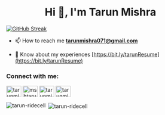 <h1 align="center">Hi 👋, I'm Tarun Mishra</h1>

[![GitHub Streak](https://streak-stats.demolab.com?user=tarun-ridecell)](https://git.io/streak-stats)
- 📫 How to reach me **tarunmishra071@gmail.com**

- 📄 Know about my experiences [https://bit.ly/tarunResume](https://bit.ly/tarunResume)

<h3 align="left">Connect with me:</h3>
<p align="left">
<a href="https://linkedin.com/in/tarunmishra19" target="blank"><img align="center" src="https://raw.githubusercontent.com/rahuldkjain/github-profile-readme-generator/master/src/images/icons/Social/linked-in-alt.svg" alt="tarunmishra19" height="30" width="40" /></a>
<a href="https://www.codechef.com/users/mshtarun_19" target="blank"><img align="center" src="https://cdn.jsdelivr.net/npm/simple-icons@3.1.0/icons/codechef.svg" alt="mshtarun_19" height="30" width="40" /></a>
<a href="https://codeforces.com/profile/tarunmishra_19" target="blank"><img align="center" src="https://raw.githubusercontent.com/rahuldkjain/github-profile-readme-generator/master/src/images/icons/Social/codeforces.svg" alt="tarunmishra_19" height="30" width="40" /></a>
<a href="https://www.leetcode.com/tarunmishra19" target="blank"><img align="center" src="https://raw.githubusercontent.com/rahuldkjain/github-profile-readme-generator/master/src/images/icons/Social/leet-code.svg" alt="tarunmishra19" height="30" width="40" /></a>
</p>

<p><img align="left" src="https://github-readme-stats.vercel.app/api/top-langs?username=himanshucse-19&show_icons=true&locale=en&layout=compact" alt="tarun-ridecell" /></p>

<p>&nbsp;<img align="center" src="https://github-readme-stats.vercel.app/api?username=himanshucse-19&show_icons=true&locale=en" alt="tarun-ridecell" /></p>
